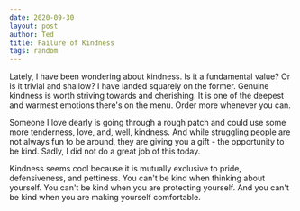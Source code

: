 ```yaml
---
date: 2020-09-30
layout: post
author: Ted
title: Failure of Kindness
tags: random
---
```

Lately, I have been wondering about kindness. Is it a fundamental value? Or is it trivial and shallow? I have landed squarely on the former. Genuine kindness is worth striving towards and cherishing. It is one of the deepest and warmest emotions there's on the menu. Order more whenever you can.

Someone I love dearly is going through a rough patch and could use some more tenderness, love, and, well, kindness. And while struggling people are not always fun to be around, they are giving you a gift - the opportunity to be kind. Sadly, I did not do a great job of this today.

Kindness seems cool because it is mutually exclusive to pride, defensiveness, and pettiness. You can't be kind when thinking about yourself. You can't be kind when you are protecting yourself. And you can't be kind when you are making yourself comfortable.
  
